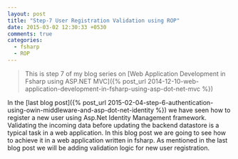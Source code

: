 ```yaml
---
layout: post
title: "Step-7 User Registration Validation using ROP"
date: 2015-03-02 12:30:33 +0530
comments: true
categories: 
  - fsharp
  - ROP
---
```


> This is step 7 of my blog series on [Web Application Development in Fsharp using ASP.NET MVC]({% post_url 2014-12-10-web-application-development-in-fsharp-using-asp-dot-net-mvc %})

In the [last blog post]({% post_url 2015-02-04-step-6-authentication-using-owin-middleware-and-asp-dot-net-identity %}) we have seen how to register a new user using Asp.Net Identity Management framework. Validating the incoming data before updating the backend datastore is a typical task in a web application. In this blog post we are going to see how to achieve it in a web application written in fsharp. As mentioned in the last blog post we will be adding validation logic for new user registration.


